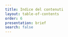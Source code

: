 ```yaml
---
title: Indice del contenuti
layout: table-of-contents
order: 6
presentation: brief
search: false
---
```

